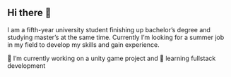 ## Hi there 👋

I am a fifth-year university student finishing up bachelor’s degree and studying master’s at the same time. Currently I’m looking for a summer job in my field to develop my skills and gain experience.


🔭 I’m currently working on a unity game project and 
🌱 learning fullstack development

<!--
**Juhoton/Juhoton** is a ✨ _special_ ✨ repository because its `README.md` (this file) appears on your GitHub profile.

Here are some ideas to get you started:

- 🔭 I’m currently working on ...
- 🌱 I’m currently learning ...
- 👯 I’m looking to collaborate on ...
- 🤔 I’m looking for help with ...
- 💬 Ask me about ...
- 📫 How to reach me: ...
- 😄 Pronouns: ...
- ⚡ Fun fact: ...
-->
